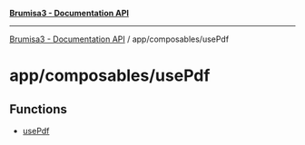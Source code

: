 [**Brumisa3 - Documentation API**](../../../README.md)

***

[Brumisa3 - Documentation API](../../../README.md) / app/composables/usePdf

# app/composables/usePdf

## Functions

- [usePdf](functions/usePdf.md)
